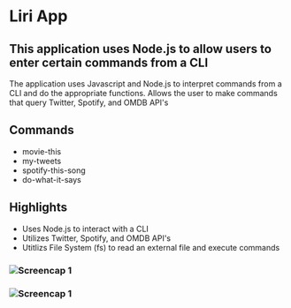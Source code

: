 # Liri App

## This application uses Node.js to allow users to enter certain commands from a CLI

The application uses Javascript and Node.js to interpret commands from a CLI and do the appropriate functions. Allows the user to make commands that query  Twitter, Spotify, and OMDB API's

Commands
--------
* movie-this
* my-tweets
* spotify-this-song
* do-what-it-says

Highlights
----------
* Uses Node.js to interact with a CLI
* Utilizes Twitter, Spotify, and OMDB API's
* Utitlizs File System (fs) to read an external file and execute commands

### ![Screencap 1](https://user-images.githubusercontent.com/29578027/32635349-2e0a83e6-c56d-11e7-8d37-b3cf0af89ae2.PNG)
### ![Screencap 1](https://user-images.githubusercontent.com/29578027/32635430-9aa3fc94-c56d-11e7-86fb-2e3ac099bf21.PNG)
